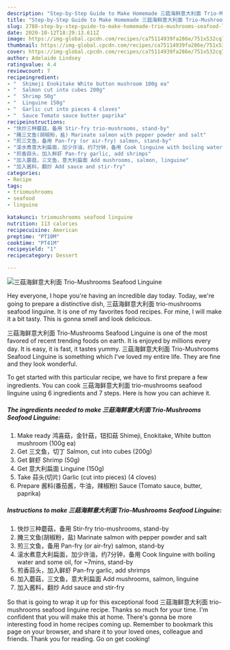 ```yaml
---
description: "Step-by-Step Guide to Make Homemade 三菇海鲜意大利面 Trio-Mushrooms Seafood Linguine"
title: "Step-by-Step Guide to Make Homemade 三菇海鲜意大利面 Trio-Mushrooms Seafood Linguine"
slug: 2788-step-by-step-guide-to-make-homemade-trio-mushrooms-seafood-linguine
date: 2020-10-12T18:29:13.611Z
image: https://img-global.cpcdn.com/recipes/ca75114939fa286e/751x532cq70/三菇海鲜意大利面-trio-mushrooms-seafood-linguine-recipe-main-photo.jpg
thumbnail: https://img-global.cpcdn.com/recipes/ca75114939fa286e/751x532cq70/三菇海鲜意大利面-trio-mushrooms-seafood-linguine-recipe-main-photo.jpg
cover: https://img-global.cpcdn.com/recipes/ca75114939fa286e/751x532cq70/三菇海鲜意大利面-trio-mushrooms-seafood-linguine-recipe-main-photo.jpg
author: Adelaide Lindsey
ratingvalue: 4.4
reviewcount: 7
recipeingredient:
- "  Shimeji Enokitake White button mushroom 100g ea"
- "  Salmon cut into cubes 200g"
- "  Shrimp 50g"
- "  Linguine 150g"
- "  Garlic cut into pieces 4 cloves"
- "  Sauce Tomato sauce butter paprika"
recipeinstructions:
- "快炒三种蘑菇，备用 Stir-fry trio-mushrooms, stand-by"
- "腌三文鱼(胡椒粉，盐) Marinate salmon with pepper powder and salt"
- "煎三文鱼，备用 Pan-fry (or air-fry) salmon, stand-by"
- "滚水煮意大利扁面，加少许油，约7分钟，备用 Cook linguine with boiling water and some oil, for ~7mins, stand-by"
- "煎香蒜头，加入鲜虾 Pan-fry garlic, add shrimps"
- "加入蘑菇，三文鱼，意大利扁面 Add mushrooms, salmon, linguine"
- "加入酱料，翻炒 Add sauce and stir-fry"
categories:
- Recipe
tags:
- triomushrooms
- seafood
- linguine

katakunci: triomushrooms seafood linguine 
nutrition: 113 calories
recipecuisine: American
preptime: "PT10M"
cooktime: "PT41M"
recipeyield: "1"
recipecategory: Dessert

---
```



![三菇海鲜意大利面 Trio-Mushrooms Seafood Linguine](https://img-global.cpcdn.com/recipes/ca75114939fa286e/751x532cq70/三菇海鲜意大利面-trio-mushrooms-seafood-linguine-recipe-main-photo.jpg)

Hey everyone, I hope you're having an incredible day today. Today, we're going to prepare a distinctive dish, 三菇海鲜意大利面 trio-mushrooms seafood linguine. It is one of my favorites food recipes. For mine, I will make it a bit tasty. This is gonna smell and look delicious.

三菇海鲜意大利面 Trio-Mushrooms Seafood Linguine is one of the most favored of recent trending foods on earth. It is enjoyed by millions every day. It is easy, it is fast, it tastes yummy. 三菇海鲜意大利面 Trio-Mushrooms Seafood Linguine is something which I've loved my entire life. They are fine and they look wonderful.




To get started with this particular recipe, we have to first prepare a few ingredients. You can cook 三菇海鲜意大利面 trio-mushrooms seafood linguine using 6 ingredients and 7 steps. Here is how you can achieve it.

<!--inarticleads1-->

##### The ingredients needed to make 三菇海鲜意大利面 Trio-Mushrooms Seafood Linguine:

1. Make ready  鸿喜菇，金针菇，钮扣菇 Shimeji, Enokitake, White button mushroom (100g ea)
1. Get  三文鱼，切丁 Salmon, cut into cubes (200g)
1. Get  鲜虾 Shrimp (50g)
1. Get  意大利扁面 Linguine (150g)
1. Take  蒜头(切片) Garlic (cut into pieces) (4 cloves)
1. Prepare  酱料(番茄酱，牛油，辣椒粉) Sauce (Tomato sauce, butter, paprika)




<!--inarticleads2-->

##### Instructions to make 三菇海鲜意大利面 Trio-Mushrooms Seafood Linguine:

1. 快炒三种蘑菇，备用 Stir-fry trio-mushrooms, stand-by
1. 腌三文鱼(胡椒粉，盐) Marinate salmon with pepper powder and salt
1. 煎三文鱼，备用 Pan-fry (or air-fry) salmon, stand-by
1. 滚水煮意大利扁面，加少许油，约7分钟，备用 Cook linguine with boiling water and some oil, for ~7mins, stand-by
1. 煎香蒜头，加入鲜虾 Pan-fry garlic, add shrimps
1. 加入蘑菇，三文鱼，意大利扁面 Add mushrooms, salmon, linguine
1. 加入酱料，翻炒 Add sauce and stir-fry




So that is going to wrap it up for this exceptional food 三菇海鲜意大利面 trio-mushrooms seafood linguine recipe. Thanks so much for your time. I'm confident that you will make this at home. There's gonna be more interesting food in home recipes coming up. Remember to bookmark this page on your browser, and share it to your loved ones, colleague and friends. Thank you for reading. Go on get cooking!
